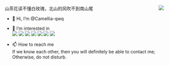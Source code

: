 <a href="#">
<img align="right" src="https://github-readme-stats-neon-psi-82.vercel.app/api?username=Camellia-qwq&show_icons=true&hide_border=true&icon_color=586069&title_color=a0a9af">
</a>
山茶花读不懂白玫瑰，北山的风吹不到南山尾

- 👋 Hi, I’m @Camellia-qwq
- 👀 I’m interested in<br />
  ![](https://img.shields.io/badge/-Python-3e74a2?style=flat-square&logo=Python&logoColor=fff)
  ![](https://img.shields.io/badge/-C%2B%2B-3e74a2?style=flat-square&logo=C%2B%2B&logoColor=fff)
  ![](https://img.shields.io/badge/-Java-ab7221?style=flat-square&logo=Java&logoColor=fff)
  ![](https://img.shields.io/badge/-JavaScript-ab7221?style=flat-square&logo=JavaScript&logoColor=fff)
  ![](https://img.shields.io/badge/-Windows-0078D6?style=flat-square&logo=Windows)
  ![](https://img.shields.io/badge/-Python-3e74a2?style=flat-square&logo=Python&logoColor=fff)
  ![](https://img.shields.io/badge/-Linux-000000?style=flat-square&logo=Linux&logoColor=fff)

- 📫 How to reach me<br />
  If we know each other, then you will definitely be able to contact me; Otherwise, do not disturb.

<!---
Camellia-qwq/Camellia-qwq is a ✨ special ✨ repository because its `README.md` (this file) appears on your GitHub profile.
You can click the Preview link to take a look at your changes.
--->
